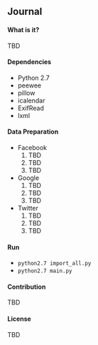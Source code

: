 ## Journal
#### What is it?
TBD
#### Dependencies
* Python 2.7
* peewee
* pillow
* icalendar
* ExifRead
* lxml

#### Data Preparation
* Facebook
  1. TBD
  2. TBD
  3. TBD
* Google
  1. TBD
  2. TBD
  3. TBD
* Twitter
  1. TBD
  2. TBD
  3. TBD

#### Run
* `python2.7 import_all.py`
* `python2.7 main.py`

#### Contribution
TBD

#### License
TBD
